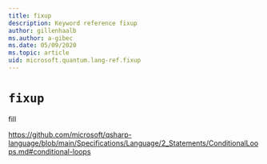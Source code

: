 ```yaml
---
title: fixup
description: Keyword reference fixup
author: gillenhaalb
ms.author: a-gibec
ms.date: 05/09/2020
ms.topic: article
uid: microsoft.quantum.lang-ref.fixup
---
```


# `fixup`

fill

https://github.com/microsoft/qsharp-language/blob/main/Specifications/Language/2_Statements/ConditionalLoops.md#conditional-loops